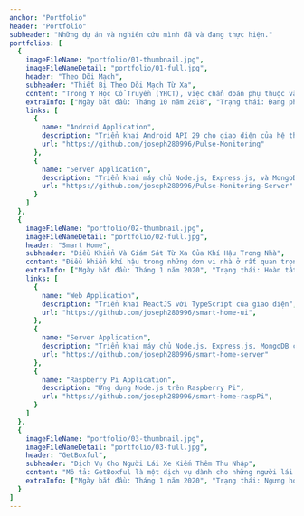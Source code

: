 ```yaml
---
anchor: "Portfolio"
header: "Portfolio"
subheader: "Những dự án và nghiên cứu mình đã và đang thực hiện."
portfolios: [
  {
    imageFileName: "portfolio/01-thumbnail.jpg",
    imageFileNameDetail: "portfolio/01-full.jpg",
    header: "Theo Dõi Mạch",
    subheader: "Thiết Bị Theo Dõi Mạch Từ Xa",
    content: "Trong Y Học Cổ Truyền (YHCT), việc chẩn đoán phụ thuộc vào phương pháp phân tích toàn diện những hội chứng lâm sàng qua 4 phương pháp sau: sự khám xét bằng mắt, thính chẩn and khứu chấn, hỏi đáp và sờ nắn. Chẩn mạch và một trong hai phương pháp dùng trong phương pháp sờ nắn. Bác sỹ thường dùng ba ngón tay đặt lên vùng cổ tay của bệnh nhân và chấn đoán xem mạch thuộc loại nào với từng độ nhấn khác nhau. Mỗi vị trí của mỗi ngón tay được dùng để xem một loại nội tạng khác nhau. Với mỗi độ nhấn và sự phản hồi từ mạch của bệnh nhân, bác sỹ có thể biết được tình trạng của nội tạng, bình thường sẽ được bao gồm chung với các triệu chứng khác, như chế độ ăn uống, màu nước tiêu, màu da, vân vân. Trong bài nghiên cứu này, chúng tôi tranh luận rằng việc rút ngắn khoảng cách để hỗ trợ việc chẩn bệnh từ xa là khả thi. Trong bài nghiên cứu nay, chúng tôi đề xuất thiết kế tương tác sử dụng những công cụ có sẵn để chứng minh cho khả năng chẩn mạch từ xa. Bản thiết kế sử dụng một bố trí mạch tùy chỉnh, một cảm biến áp suất áp điện, một bảng mạch Arduino Uno, một bo mạch giao tiếp Bluetooth Low Energy (BLE) và một ứng dụng Android. Những tìm hiểu, kết luận và những công việc cần thực hiện trong tương lai sẽ được thảo luận ở phía cuối bài.",
    extraInfo: ["Ngày bắt đầu: Tháng 10 năm 2018", "Trạng thái: Đang phát triển", "Xuất bản: Nói chuyện tại MIT URTC 2019, nộp bài nghiên cứu tại MIT URTC 2020"],
    links: [
      {
        name: "Android Application",
        description: "Triển khai Android API 29 cho giao diện của hệ thống",
        url: "https://github.com/joseph280996/Pulse-Monitoring"
      }, 
      {
        name: "Server Application",
        description: "Triển khai máy chủ Node.js, Express.js, và MongoDB",
        url: "https://github.com/joseph280996/Pulse-Monitoring-Server"
      }
    ]
  },
  {
    imageFileName: "portfolio/02-thumbnail.jpg",
    imageFileNameDetail: "portfolio/02-full.jpg",
    header: "Smart Home",
    subheader: "Điều Khiển Và Giám Sát Từ Xa Của Khí Hậu Trong Nhà",
    content: "Điều khiển khí hậu trong những đơn vị nhà ở rất quan trọng cho việc bảo vệ và tạo sự thoải mái cho những người đang cư trú, cũng như thú nuôi, cây cảnh, đồ dùng và hệ thống đường ống. Vùng khí hậu khu vực, mùa và thời tiết ảnh hưởng đến thách thức và chi tiêu trong việc điều chỉnh khí hậu trong nhà. Vào mùa đông, hệ thống sưởi là điều thiết yếu để bảo vệ những người cư trú khỏi nhiệt độ lạnh giá. Nhưng những hệ thống này đa phần được thiết kế cho tiết kiệm chi tiêu thay vì cố gắng cải thiện hiệu suất. Điều này dẫn đến sự phân phối không đồng đều của nhiệt làm cho các vùng trong nhà có nhiệt độ khác nhau. Sự khó chịu này ở một số vị trí dẫn đến nhiều gia đình cố gắng can thiệp trực tiếp, như việc mua thêm một máy sưởi di động, hoặc mở cửa sổ. Những can thiệp trực tiếp này có thể sẽ làm giảm năng lượng hiệu suất, độ an toàn hoặc khả năng điều khiển của toàn bộ khu vực cư trú. Hơn thế nữa, nhiều hệ thống sưởi và làm mát hay làm giảm độ ẩm của không khí, có thể thấp hơn mức độ thoải mái của người tiêu dùng. Dữ liệu đầu vào cho một hệ thống đã được cải thiện cần bao gồm cả nhiệt độ lẫn độ ẩm tại nhiều vị trí trong nhà và ngoài trời, cũng như mức bức xạ của ánh nắng mặt trời. Thiết bị truyền động cho một hệ thống như thế cần bao gồm điều khiển làm ấm và làm mát cho nhiều vị trí, điều khiển quạt và ống thông gió, và điều khiển độ mờ của ánh sáng từ cửa sổ. Dự án này được thực hiện nhàm mục đích đề xuất một hệ thống có thể cải thiện khí hậu trong nhà đồng thời duy trì độ an toàn và hiệu suất năng lượng ở một chi phí thấp. Bằng việc sử dụng nhiều cảm biến, thiết bị truyền động, và kết nối với internet vạn vật, hệ thống có thể được cả thiện. Hướng tới mục tiêu của dự án, một nguyên mẫu cho một nhà ở sẽ được phát triển với nhiều dữ liệu đầu vào từ những cảm biến và những điều khiển cho thiết bị truyền động. Khí hậu trong nhà sẽ được giám sát cho những phương pháp thay thế.",
    extraInfo: ["Ngày bắt đầu: Tháng 1 năm 2020", "Trạng thái: Hoàn tất"],
    links: [
      {
        name: "Web Application",
        description: "Triển khai ReactJS với TypeScript của giao diện",
        url: "https://github.com/joseph280996/smart-home-ui",
      }, 
      {
        name: "Server Application",
        description: "Triển khai máy chủ Node.js, Express.js, MongoDB của hệ thống",
        url: "https://github.com/joseph280996/smart-home-server"
      },
      {
        name: "Raspberry Pi Application",
        description: "Ứng dụng Node.js trên Raspberry Pi",
        url: "https://github.com/joseph280996/smart-home-raspPi",
      }
    ]
  },
  {
    imageFileName: "portfolio/03-thumbnail.jpg",
    imageFileNameDetail: "portfolio/03-full.jpg",
    header: "GetBoxful",
    subheader: "Dịch Vụ Cho Người Lái Xe Kiếm Thêm Thu Nhập",
    content: "Mô tả: GetBoxful là một dịch vụ dành cho những người lái xe của Uber hoặc Lyft để họ có thêm một đầu thu nhập. Trong tình trạng ngày càng nhiều người lái xe cho Uber và Lyft, tổng tiền thu nhập mà họ thu được ngày càng giảm. Chính vì thế, GetBoxful được ra đời để người lái xe có thể bán những sản phẩm mà họ nghĩ là khách hàng sẽ cần mua trên đường đi. Dịch vụ sẽ cung cấp cho những người lái xe một hộp để đựng và những phải sản phẩm bán ra phải được đăng kí trên một trang web của chúng tôi để có thể thực hiện thanh toán cho khách hàng.",
    extraInfo: ["Ngày bắt đầu: Tháng 1 năm 2020", "Trạng thái: Ngưng hoạt động"],
  }
]
---
```

